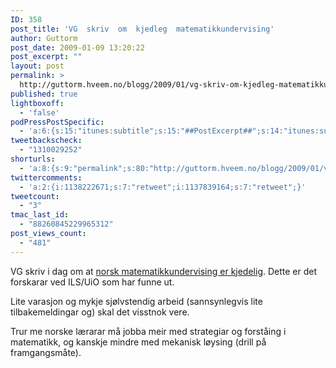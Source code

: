 ```yaml
---
ID: 358
post_title: 'VG  skriv  om  kjedleg  matematikkundervising'
author: Guttorm
post_date: 2009-01-09 13:20:22
post_excerpt: ""
layout: post
permalink: >
  http://guttorm.hveem.no/blogg/2009/01/vg-skriv-om-kjedleg-matematikkundervising/
published: true
lightboxoff:
  - 'false'
podPressPostSpecific:
  - 'a:6:{s:15:"itunes:subtitle";s:15:"##PostExcerpt##";s:14:"itunes:summary";s:15:"##PostExcerpt##";s:15:"itunes:keywords";s:17:"##WordPressCats##";s:13:"itunes:author";s:10:"##Global##";s:15:"itunes:explicit";s:2:"No";s:12:"itunes:block";s:2:"No";}'
tweetbackscheck:
  - "1310029252"
shorturls:
  - 'a:8:{s:9:"permalink";s:80:"http://guttorm.hveem.no/blogg/2009/01/vg-skriv-om-kjedleg-matematikkundervising/";s:7:"tinyurl";s:25:"http://tinyurl.com/8qlswt";s:4:"isgd";s:17:"http://is.gd/gMBT";s:5:"bitly";s:18:"http://bit.ly/UIQZ";s:5:"snipr";s:22:"http://snipr.com/aie1j";s:5:"snurl";s:22:"http://snurl.com/aie1j";s:7:"snipurl";s:24:"http://snipurl.com/aie1j";s:4:"trim";s:17:"http://tr.im/bl7m";}'
twittercomments:
  - 'a:2:{i:1138222671;s:7:"retweet";i:1137839164;s:7:"retweet";}'
tweetcount:
  - "3"
tmac_last_id:
  - "88260845229965312"
post_views_count:
  - "481"
---
```

VG skriv i dag om at <a href="http://www.vg.no/nyheter/innenriks/elevavisen/artikkel.php?artid=545903">norsk matematikkundervising er kjedelig</a>. Dette er det forskarar ved ILS/UiO som har funne ut.

Lite varasjon og mykje sjølvstendig arbeid (sannsynlegvis lite tilbakemeldingar og) skal det visstnok vere.

Trur me norske lærarar må jobba meir med strategiar og forståing i matematikk, og kanskje mindre med mekanisk løysing (drill på framgangsmåte).